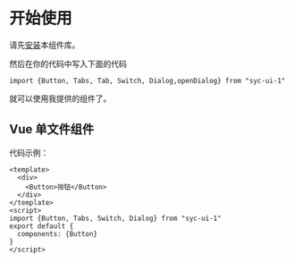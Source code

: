 # 开始使用
请先[安装](#/doc/install)本组件库。

然后在你的代码中写入下面的代码

```
import {Button, Tabs, Tab, Switch, Dialog,openDialog} from "syc-ui-1"
```

就可以使用我提供的组件了。

## Vue 单文件组件

代码示例：

```
<template>
  <div>
    <Button>按钮</Button>
  </div>
</template>
<script>
import {Button, Tabs, Switch, Dialog} from "syc-ui-1"
export default {
  components: {Button}
}
</script>
```